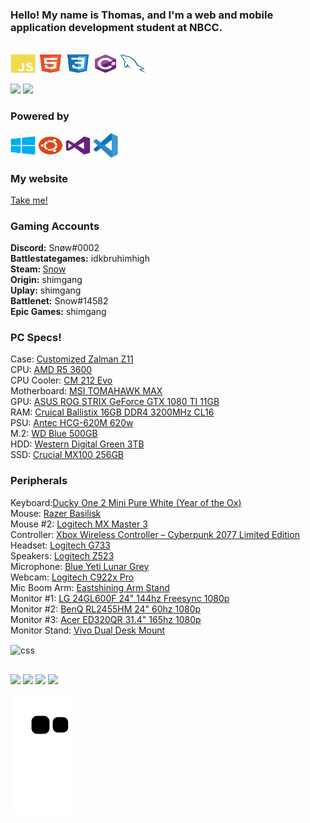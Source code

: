 ### Hello! My name is Thomas, and I'm a web and mobile application development student at NBCC.


<div style="display: inline_block"><br>
  <img align="center" alt="Js" height="30" width="40" src="https://raw.githubusercontent.com/devicons/devicon/master/icons/javascript/javascript-plain.svg">
  <img align="center" alt="HTML" height="30" width="40" src="https://raw.githubusercontent.com/devicons/devicon/master/icons/html5/html5-original.svg">
  <img align="center" alt="CSS" height="30" width="40" src="https://raw.githubusercontent.com/devicons/devicon/master/icons/css3/css3-original.svg">
  <img align="center" alt="Csharp" height="30" width="40" src="https://raw.githubusercontent.com/devicons/devicon/master/icons/csharp/csharp-original.svg">
  <img align="center" alt="SQL" height="30" width="40" src="https://raw.githubusercontent.com/devicons/devicon/master/icons/mysql/mysql-plain.svg">
</div><br>

 <div>
  <a href="https://github.com/thomas.graham18"></a>
  <img height="120em" src="https://github-readme-stats.vercel.app/api?username=thomasgraham18&show_icons=true&theme=github_dark&include_all_commits=true&count_private=true"/>
  <img height="120em" src="https://github-readme-stats.vercel.app/api/top-langs/?username=thomasgraham18&layout=compact&langs_count=7&theme=github_dark"/>
</div>

### Powered by

  <div style="display: inline_block">
      <img align="center" alt="Windows" height="30" width="40" src="https://raw.githubusercontent.com/devicons/devicon/master/icons/windows8/windows8-original.svg">
      <img align="center" alt="Ubuntu" height="30" width="40" src="https://raw.githubusercontent.com/devicons/devicon/master/icons/ubuntu/ubuntu-plain.svg">
      <img align="center" alt="Visual Studio" height="30" width="40" src="https://raw.githubusercontent.com/devicons/devicon/master/icons/visualstudio/visualstudio-plain.svg">
      <img align="center" alt="VS Code height="30" width="40" src="https://raw.githubusercontent.com/devicons/devicon/master/icons/vscode/vscode-original.svg">
  </div>

<div>

### My website

<a href="https://thomasgraham18.me"> Take me! </a>

### Gaming Accounts

<b>Discord:</b> Snøw#0002 <br>
<b>Battlestategames:</b> idkbruhimhigh <br>
<b>Steam: </b><a class=" setupLink" href="https://steamcommunity.com/id/plssendmegames/">Snow</a> <br>
<b>Origin:</b> shimgang <br>
<b>Uplay:</b> shimgang <br>
<b>Battlenet:</b> Snow#14582 <br>
<b>Epic Games:</b> shimgang <br>


### PC Specs!

Case: <a class="setupLink" href="http://www.newegg.ca/Product/Product.aspx?Item=N82E16811235034">Customized
        Zalman Z11</a><br>
CPU: <a class="setupLink"
        href="https://www.amazon.ca/AMD-Ryzen-3600-12-thread-processor/dp/B07STGGQ18/ref=sr_1_1?dchild=1&keywords=3600&qid=1611633957&sr=8-1">AMD
        R5 3600</a><br>
        CPU Cooler: <a class="setupLink"
        href="https://www.amazon.com/Cooler-Master-Hyper-Direct-Contact/dp/B005O65JXI">CM 212 Evo</a><br>
Motherboard: <a class="setupLink"
        href="https://www.amazon.ca/MSI-Arsenal-Crossfire-Motherboard-Tomahawk/dp/B07WF6ZQST/ref=sr_1_1?dchild=1&keywords=tomahawk+max&qid=1611634008&sr=8-1">MSI
        TOMAHAWK MAX</a><br>
GPU: <a class="setupLink"
        href="https://www.amazon.com/STRIX-GeForce-Gaming-Graphics-ROG-STRIX-GTX1080TI-11G-GAMING/dp/B06XY25VTC/ref=sr_1_1?dchild=1&keywords=ASUS+Strix+1080ti&qid=1608360987&sr=8-1&th=1">ASUS
        ROG STRIX GeForce GTX 1080 TI 11GB</a><br>
RAM: <a class="setupLink"
    href="https://www.amazon.ca/gp/product/B083TRRT16/ref=ppx_yo_dt_b_asin_title_o01_s00?ie=UTF8&psc=1">Cruical
    Ballistix 16GB DDR4 3200MHz CL16</a><br>
PSU: <a class="setupLink" href="http://www.newegg.ca/Product/Product.aspx?Item=N82E16817371059">Antec HCG-620M
    620w</a><br>
M.2: <a class="setupLink" href="https://www.amazon.ca/dp/B07YFF3JCN/ref=twister_B082KVPKQ5?_encoding=UTF8&psc=1">WD Blue 500GB </a><br>
HDD: <a class="setupLink" href="http://www.newegg.ca/Product/Product.aspx?Item=N82E16822136874">Western Digital
    Green 3TB</a><br>
SSD: <a class="setupLink" href="http://www.newegg.ca/Product/Product.aspx?Item=N82E16820148820">Crucial MX100
    256GB</a><br>


### Peripherals

Keyboard:<a class="setupLink"
    href="https://mechanicalkeyboards.com/shop/index.php?l=product_detail&p=5027">Ducky One 2 Mini Pure White (Year of the Ox)</a><br>
Mouse: <a class="setupLink"
    href="https://www.amazon.ca/Logitech-G602-Wireless-Gaming-Mouse/dp/B00E4MQODC/ref=sr_1_1?ie=UTF8&qid=1471475513&sr=8-1&keywords=Logitech+G602">Razer
    Basilisk</a><br>
Mouse #2: <a class="setupLink" href="https://www.amazon.ca/Logitech-Master-Advanced-Wireless-Mouse/dp/B07S395RWD/ref=sr_1_3?crid=2HBU2GXNG4M3S&keywords=Logitech+MX+Master+3&qid=1644733657&s=electronics&sprefix=logitech+mx+master+3%2Celectronics%2C140&sr=1-3">Logitech MX Master 3</a> <br>
Controller: <a class="setupLink"
    href="https://www.amazon.com/Xbox-Wireless-Controller-Cyberpunk-Limited-one/dp/B086HMFYFD/ref=sr_1_1?crid=35TK2SQYC4IZU&dchild=1&keywords=cyberpunk+2077+controller&qid=1608361317&sprefix=cyberpunk,aps,282&sr=8-1">Xbox
    Wireless Controller – Cyberpunk 2077 Limited Edition</a><br>
Headset: <a class="setupLink"
    href="https://www.amazon.ca/Logitech%C2%A0G633-Artemis-Spectrum-Surround-981-000586/dp/B013P0K8OE/ref=sr_1_1?ie=UTF8&qid=1471475534&sr=8-1&keywords=Logitech+G633">Logitech
    G733</a><br>
Speakers: <a class="setupLink"
    href="https://www.amazon.ca/Logitech-Speaker-System-Z523-Subwoofer/dp/B002FU5QMK/ref=sr_1_1?ie=UTF8&qid=1471475558&sr=8-1&keywords=Logitech+Z523">Logitech
    Z523</a><br>
Microphone: <a class="setupLink"
    href="https://www.amazon.ca/Blue-Yeti-USB-Microphone-Lunar/dp/B07CYCK39B/ref=sr_1_1?keywords=Blue-Yeti-USB+grey&qid=1587480400&sr=8-1">Blue
    Yeti Lunar Grey</a><br>
Webcam: <a class="setupLink" href="https://www.amazon.ca/Logitech-Stream-Webcam-Streaming-960-001176/dp/B01LXCDPPK/ref=sr_1_3?crid=33SZKY9KFIFVP&keywords=Logitech+C922x+Pro&qid=1644733697&s=electronics&sprefix=logitech+c922x+pro%2Celectronics%2C131&sr=1-3">Logitech C922x Pro</a><br>
Mic Boom Arm: <a class="setupLink"
    href="https://www.amazon.ca/gp/product/B076ZKGZ5X/ref=ppx_yo_dt_b_asin_title_o04_s00?ie=UTF8&psc=1">Eastshining
    Arm Stand </a><br>
Monitor #1: <a class="setupLink"
    href="https://www.amazon.ca/LG-Ultragear-24GL600F-B-FreeSync-Technology/dp/B07NHSJ1RF/ref=sr_1_1?keywords=LG+24GL600F&qid=1587480416&sr=8-1">LG
    24GL600F 24" 144hz Freesync 1080p</a><br>
Monitor #2: <a class="setupLink"
    href="https://www.amazon.ca/BenQ-24-inch-Console-Monitor-RL2455HM/dp/B007HSKSMI/ref=sr_1_2?ie=UTF8&qid=1471475609&sr=8-2&keywords=BenQ+RL2755HM">BenQ
    RL2455HM 24" 60hz 1080p</a><br>
Monitor #3: <a class="setupLink"
    href="https://www.bestbuy.ca/en-ca/product/acer-31-5-fhd-165hz-1ms-gtg-curved-va-led-freesync-gaming-monitor-ed320qr-sbiipx-black/14763270">Acer
    ED320QR 31.4" 165hz 1080p </a><br>
Monitor Stand: <a class="setupLink"
    href="https://www.amazon.ca/gp/product/B009S750LA/ref=ppx_yo_dt_b_asin_title_o05_s01?ie=UTF8&psc=1">Vivo Dual
    Desk Mount </a><br>
</div>

</div>
   <img align="center" alt="css" src="https://c.tenor.com/57w9du3NrV0AAAAd/css-html.gif">
</div>

  ##

<div>
  <a href="https://www.youtube.com/channel/UCiT5ZSmf53zcWzIPNPasJiQ" target="_blank"><img src="https://img.shields.io/badge/YouTube-FF0000?style=for-the-badge&logo=youtube&logoColor=white" target="_blank"></a>
  <a href="https://www.twitch.tv/idkbruhimhigh" target="_blank"><img src="https://img.shields.io/badge/Twitch-9146FF?style=for-the-badge&logo=twitch&logoColor=white" target="_blank"></a>
  <a href="https://discord.gg/dSDr2ypVC4" target="_blank"><img src="https://img.shields.io/badge/Discord-7289DA?style=for-the-badge&logo=discord&logoColor=white" target="_blank"></a>
  <a href = "mailto:thomas.graham18@outlook.com"><img src="https://img.shields.io/badge/-Gmail-%23333?style=for-the-badge&logo=gmail&logoColor=white" target="_blank"></a>

  ![Snake animation](https://github.com/rafaballerini/rafaballerini/blob/output/github-contribution-grid-snake.svg)

</div>

